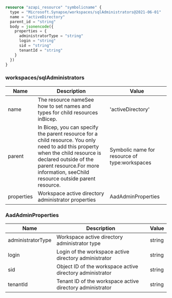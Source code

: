 ```terraform
resource "azapi_resource" "symbolicname" {
  type = "Microsoft.Synapse/workspaces/sqlAdministrators@2021-06-01"
  name = "activeDirectory"
  parent_id = "string"
  body = jsonencode({
    properties = {
      administratorType = "string"
      login = "string"
      sid = "string"
      tenantId = "string"
    }
  })
}

```

### workspaces/sqlAdministrators

| Name | Description | Value |
|-|-|-|
| name | The resource nameSee how to set names and types for child resources inBicep. | 'activeDirectory' |
| parent | In Bicep, you can specify the parent resource for a child resource. You only need to add this property when the child resource is declared outside of the parent resource.For more information, seeChild resource outside parent resource. | Symbolic name for resource of type:workspaces |
| properties | Workspace active directory administrator properties | AadAdminProperties |


### AadAdminProperties

| Name | Description | Value |
|-|-|-|
| administratorType | Workspace active directory administrator type | string |
| login | Login of the workspace active directory administrator | string |
| sid | Object ID of the workspace active directory administrator | string |
| tenantId | Tenant ID of the workspace active directory administrator | string |


